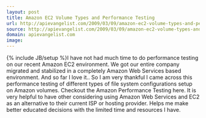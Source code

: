 ```yaml
---
layout: post
title: Amazon EC2 Volume Types and Performance Testing
url: http://apievangelist.com/2009/03/09/amazon-ec2-volume-types-and-performance-testing/
source: http://apievangelist.com/2009/03/09/amazon-ec2-volume-types-and-performance-testing/
domain: apievangelist.com
image: 
---
```

{% include JB/setup %}I have not had much time to do performance testing on our recent Amazon EC2 environment. We got our entire company migrated and stabilized in a completely Amazon Web Services based environment. And so far I love it..
So I am very thankful I came across this performance testing of different types of file system configurations setup on Amazon volumes.
Checkout the Amazon Performance Testing here.
It is very helpful to have other considering using Amazon Web Services and EC2 as an alternative to their current ISP or hosting provider. Helps me make better educated decisions with the limited time and resources I have.
